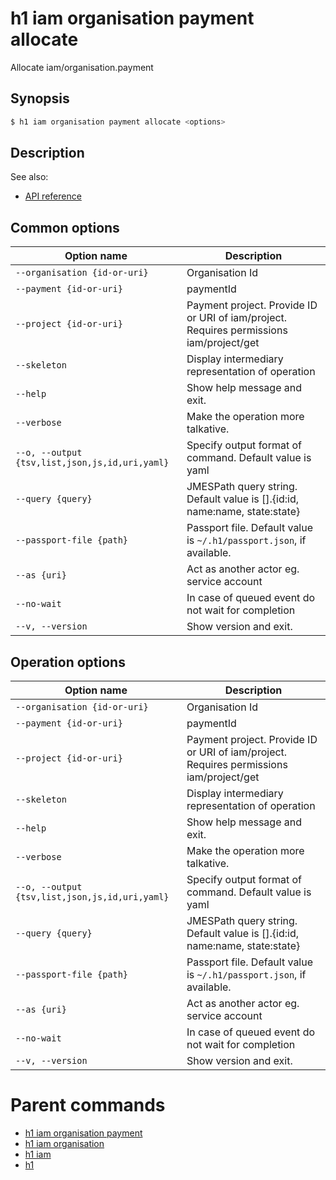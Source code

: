 
# h1 iam organisation payment allocate

Allocate iam/organisation.payment

## Synopsis

```bash
$ h1 iam organisation payment allocate <options>
```

## Description

See also:

* [API reference](https://api.hyperone.com/v2/docs#operation/iam_organisation_payment_allocate)

## Common options

| Option name                                        | Description                                                                             |
| -------------------------------------------------- | --------------------------------------------------------------------------------------- |
| ```--organisation {id-or-uri}```                   | Organisation Id                                                                         |
| ```--payment {id-or-uri}```                        | paymentId                                                                               |
| ```--project {id-or-uri}```                        | Payment project. Provide ID or URI of iam/project. Requires permissions iam/project/get |
| ```--skeleton```                                   | Display intermediary representation of operation                                        |
| ```--help```                                       | Show help message and exit.                                                             |
| ```--verbose```                                    | Make the operation more talkative.                                                      |
| ```--o, --output {tsv,list,json,js,id,uri,yaml}``` | Specify output format of command. Default value is yaml                                 |
| ```--query {query}```                              | JMESPath query string. Default value is [].\{id:id, name:name, state:state\}            |
| ```--passport-file {path}```                       | Passport file. Default value is ```~/.h1/passport.json```, if available.                |
| ```--as {uri}```                                   | Act as another actor eg. service account                                                |
| ```--no-wait```                                    | In case of queued event do not wait for completion                                      |
| ```--v, --version```                               | Show version and exit.                                                                  |

## Operation options

| Option name                                        | Description                                                                             |
| -------------------------------------------------- | --------------------------------------------------------------------------------------- |
| ```--organisation {id-or-uri}```                   | Organisation Id                                                                         |
| ```--payment {id-or-uri}```                        | paymentId                                                                               |
| ```--project {id-or-uri}```                        | Payment project. Provide ID or URI of iam/project. Requires permissions iam/project/get |
| ```--skeleton```                                   | Display intermediary representation of operation                                        |
| ```--help```                                       | Show help message and exit.                                                             |
| ```--verbose```                                    | Make the operation more talkative.                                                      |
| ```--o, --output {tsv,list,json,js,id,uri,yaml}``` | Specify output format of command. Default value is yaml                                 |
| ```--query {query}```                              | JMESPath query string. Default value is [].\{id:id, name:name, state:state\}            |
| ```--passport-file {path}```                       | Passport file. Default value is ```~/.h1/passport.json```, if available.                |
| ```--as {uri}```                                   | Act as another actor eg. service account                                                |
| ```--no-wait```                                    | In case of queued event do not wait for completion                                      |
| ```--v, --version```                               | Show version and exit.                                                                  |

# Parent commands

* [h1 iam organisation payment](./../README.md)
* [h1 iam organisation](./../../README.md)
* [h1 iam](./../../../README.md)
* [h1](./../../../../README.md)

